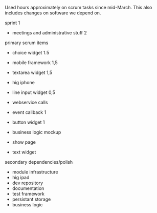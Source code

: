 Used hours approximately on scrum tasks since mid-March. This also includes changes on software we depend on.

sprint 1

- meetings and administrative stuff 2

primary scrum items

- choice widget 1.5
- mobile framework 1,5
- textarea widget 1,5
- hig iphone
- line input widget 0,5
- webservice calls
- event callback 1
- button widget 1

- business logic mockup
- show page
- text widget

secondary dependencies/polish

- module infrastructure
- hig ipad
- dev repository
- documentation
- test framework
- persistant storage
- business logic

